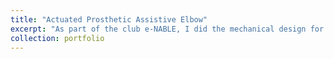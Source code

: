 ```yaml
---
title: "Actuated Prosthetic Assistive Elbow"
excerpt: "As part of the club e-NABLE, I did the mechanical design for an assistive device that helps a patient with Duchenne muscular dystrophy move his arm to feed himself<br/><img src='/images/forklift.jpg' width=400>"
collection: portfolio
---
```


